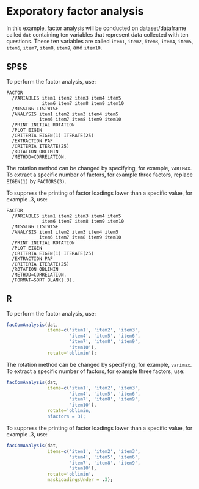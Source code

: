 # Exporatory factor analysis

In this example, factor analysis will be conducted on dataset/dataframe called `dat` containing ten variables that represent data collected with ten questions. These ten variables are called `item1`, `item2`, `item3`, `item4`, `item5`, `item6`, `item7`, `item8`, `item9`, and `item10`.

## SPSS

To perform the factor analysis, use:

```
FACTOR
  /VARIABLES item1 item2 item3 item4 item5
             item6 item7 item8 item9 item10
  /MISSING LISTWISE 
  /ANALYSIS item1 item2 item3 item4 item5
            item6 item7 item8 item9 item10
  /PRINT INITIAL ROTATION
  /PLOT EIGEN
  /CRITERIA EIGEN(1) ITERATE(25)
  /EXTRACTION PAF
  /CRITERIA ITERATE(25)
  /ROTATION OBLIMIN
  /METHOD=CORRELATION.
```

The rotation method can be changed by specifying, for example, `VARIMAX`. To extract a specific number of factors, for example three factors, replace `EIGEN(1)` by `FACTORS(3)`.

To suppress the printing of factor loadings lower than a specific value, for example .3, use:

```
FACTOR
  /VARIABLES item1 item2 item3 item4 item5
             item6 item7 item8 item9 item10
  /MISSING LISTWISE 
  /ANALYSIS item1 item2 item3 item4 item5
            item6 item7 item8 item9 item10
  /PRINT INITIAL ROTATION
  /PLOT EIGEN
  /CRITERIA EIGEN(1) ITERATE(25)
  /EXTRACTION PAF
  /CRITERIA ITERATE(25)
  /ROTATION OBLIMIN
  /METHOD=CORRELATION.
  /FORMAT=SORT BLANK(.3).
```

## R

To perform the factor analysis, use:

```r
facComAnalysis(dat,
               items=c('item1', 'item2', 'item3',
                       'item4', 'item5', 'item6',
                       'item7', 'item8', 'item9',
                       'item10'),
               rotate='oblimin');
```

The rotation method can be changed by specifying, for example, `varimax`. To extract a specific number of factors, for example three factors, use:

```r
facComAnalysis(dat,
               items=c('item1', 'item2', 'item3',
                       'item4', 'item5', 'item6',
                       'item7', 'item8', 'item9',
                       'item10'),
               rotate='oblimin,
               nfactors = 3);
```

To suppress the printing of factor loadings lower than a specific value, for example .3, use:

```r
facComAnalysis(dat,
               items=c('item1', 'item2', 'item3',
                       'item4', 'item5', 'item6',
                       'item7', 'item8', 'item9',
                       'item10'),
               rotate='oblimin',
               maskLoadingsUnder = .3);
```

